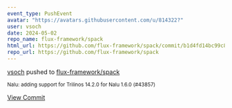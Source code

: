 ```yaml
---
event_type: PushEvent
avatar: "https://avatars.githubusercontent.com/u/814322?"
user: vsoch
date: 2024-05-02
repo_name: flux-framework/spack
html_url: https://github.com/flux-framework/spack/commit/b1d4fd14bc99c8c6d270bdadf897dbaf6ffc6b40
repo_url: https://github.com/flux-framework/spack
---
```


<a href='https://github.com/vsoch' target='_blank'>vsoch</a> pushed to <a href='https://github.com/flux-framework/spack' target='_blank'>flux-framework/spack</a>

<small>Nalu: adding support for Trilinos 14.2.0 for Nalu 1.6.0 (#43857)</small>

<a href='https://github.com/flux-framework/spack/commit/b1d4fd14bc99c8c6d270bdadf897dbaf6ffc6b40' target='_blank'>View Commit</a>